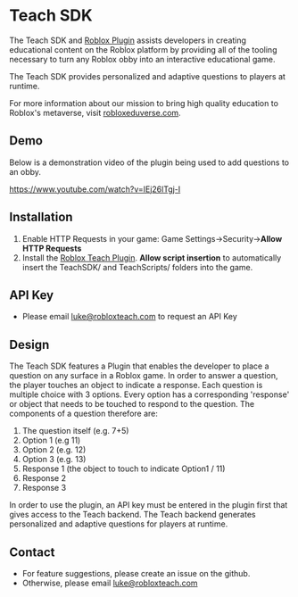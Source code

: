 # Teach SDK
The Teach SDK and [Roblox Plugin](https://www.roblox.com/library/9415678965/Teach-Plugin) assists developers in creating educational content on the Roblox platform by providing all of the tooling necessary to turn any Roblox obby into an interactive educational game. 

The Teach SDK provides personalized and adaptive questions to players at runtime.

For more information about our mission to bring high quality education to Roblox's metaverse, visit [robloxeduverse.com](robloxeduverse.com).

## Demo
Below is a demonstration video of the plugin being used to add questions to an obby.

https://www.youtube.com/watch?v=IEj26lTgj-I
## Installation
1. Enable HTTP Requests in your game: Game Settings->Security->**Allow HTTP Requests**
2. Install the [Roblox Teach Plugin](https://www.roblox.com/library/9415678965/Teach-Plugin). **Allow script insertion** to automatically insert the TeachSDK/ and TeachScripts/ folders into the game.

## API Key
* Please email luke@robloxteach.com to request an API Key

## Design
The Teach SDK features a Plugin that enables the developer to place a question on any surface in a Roblox game. In order to answer a question, the player touches an object to indicate a response. Each question is multiple choice with 3 options. Every option has a corresponding 'response' or object that needs to be touched to respond to the question. The components of a question therefore are:
1. The question itself (e.g. 7+5)
2. Option 1 (e.g 11)
3. Option 2 (e.g. 12)
4. Option 3 (e.g. 13)
5. Response 1 (the object to touch to indicate Option1 / 11)
6. Response 2 
7. Response 3

In order to use the plugin, an API key must be entered in the plugin first that gives access to the Teach backend. The Teach backend generates personalized and adaptive questions for players at runtime. 

## Contact
* For feature suggestions, please create an issue on the github.
* Otherwise, please email luke@robloxteach.com
